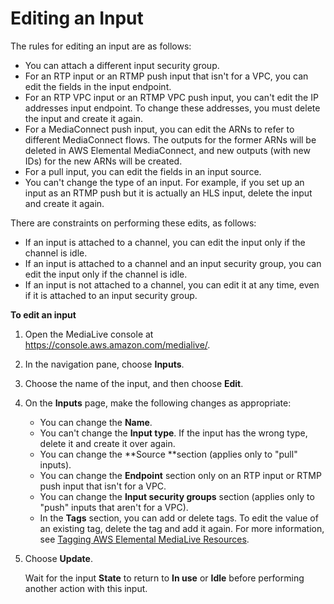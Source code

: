 # Editing an Input<a name="edit-input"></a>

The rules for editing an input are as follows:
+ You can attach a different input security group\. 
+ For an RTP input or an RTMP push input that isn't for a VPC, you can edit the fields in the input endpoint\.
+ For an RTP VPC input or an RTMP VPC push input, you can't edit the IP addresses input endpoint\. To change these addresses, you must delete the input and create it again\.
+ For a MediaConnect push input, you can edit the ARNs to refer to different MediaConnect flows\. The outputs for the former ARNs will be deleted in AWS Elemental MediaConnect, and new outputs \(with new IDs\) for the new ARNs will be created\. 
+ For a pull input, you can edit the fields in an input source\. 
+ You can't change the type of an input\. For example, if you set up an input as an RTMP push but it is actually an HLS input, delete the input and create it again\. 

There are constraints on performing these edits, as follows:
+ If an input is attached to a channel, you can edit the input only if the channel is idle\.
+ If an input is attached to a channel and an input security group, you can edit the input only if the channel is idle\.
+ If an input is not attached to a channel, you can edit it at any time, even if it is attached to an input security group\.

**To edit an input**

1. Open the MediaLive console at [https://console\.aws\.amazon\.com/medialive/](https://console.aws.amazon.com/medialive/)\.

1. In the navigation pane, choose **Inputs**\.

1. Choose the name of the input, and then choose **Edit**\.

1. On the **Inputs** page, make the following changes as appropriate:
   + You can change the **Name**\.
   + You can't change the **Input type**\. If the input has the wrong type, delete it and create it over again\.
   + You can change the **Source **section \(applies only to "pull" inputs\)\. 
   + You can change the **Endpoint** section only on an RTP input or RTMP push input that isn't for a VPC\.
   + You can change the **Input security groups** section \(applies only to "push" inputs that aren't for a VPC\)\.
   + In the **Tags** section, you can add or delete tags\. To edit the value of an existing tag, delete the tag and add it again\. For more information, see [Tagging AWS Elemental MediaLive Resources](tagging.md)\.

1. Choose **Update**\.

   Wait for the input **State** to return to **In use** or **Idle** before performing another action with this input\.